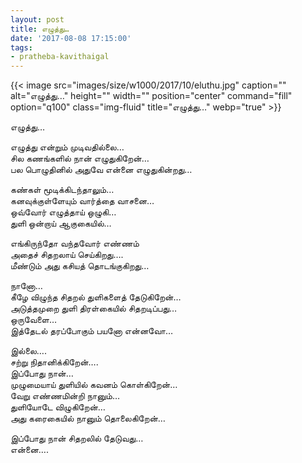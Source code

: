 ```yaml
---
layout: post
title: எழுத்து…
date: '2017-08-08 17:15:00'
tags:
- pratheba-kavithaigal
---
```


{{< image src="images/size/w1000/2017/10/eluthu.jpg" caption="" alt="எழுத்து…" height="" width="" position="center" command="fill" option="q100" class="img-fluid" title="எழுத்து…"  webp="true"  >}}


எழுத்து…

எழுத்து என்றும் முடிவதில்லை…  
சில கணங்களில் நான் எழுதுகிறேன்…  
பல பொழுதினில் அதுவே என்னை எழுதுகின்றது…  

கண்கள் மூடிக்கிடந்தாலும்…  
கனவுக்குள்ளேயும் வார்த்தை வாசனை…  
ஒவ்வோர் எழுத்தாய் ஒழுகி…  
துளி ஒன்றாய் ஆகுகையில்…  

எங்கிருந்தோ வந்தவோர் எண்ணம்  
அதைச் சிதறலாய் செய்கிறது….  
மீண்டும் அது கசியத் தொடங்குகிறது…  

நானோ…  
கீழே விழுந்த சிதறல் துளிகளைத் தேடுகிறேன்…  
அடுத்தமுறை துளி திரள்கையில் சிதறடிப்பது…  
ஒருவேளை…  
இத்தேடல் தரப்போகும் பயனோ என்னவோ…  

இல்லை….  
சற்று நிதானிக்கிறேன்….  
இப்போது நான்…  
முழுமையாய் துளியில் கவனம் கொள்கிறேன்…  
வேறு எண்ணமின்றி நானும்…  
துளியோடே விழுகிறேன்…  
அது கரைகையில் நானும் தொலைகிறேன்…  

இப்போது நான் சிதறலில் தேடுவது…  
என்னை….
